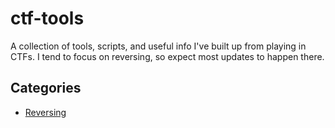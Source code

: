 # ctf-tools
A collection of tools, scripts, and useful info I've built up from playing in CTFs. I tend to focus on reversing, so expect most updates to happen there.

## Categories
 - [Reversing](./reversing/)
